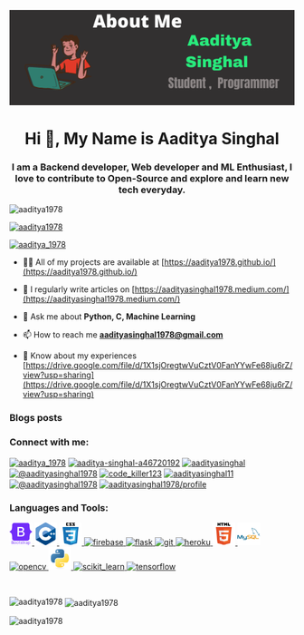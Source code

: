 <p align="center"> <img src="https://github.com/Aaditya1978/Aaditya1978/blob/main/Aaditya.png?raw=true" alt="aaditya1978" /> </p>

<h1 align="center">Hi 👋, My Name is Aaditya Singhal</h1>
<h3 align="center">I am a Backend developer, Web developer and ML Enthusiast, I love to contribute to Open-Source and explore and learn new tech everyday.</h3>

<p align="left"> <img src="https://komarev.com/ghpvc/?username=aaditya1978&label=Profile%20views&color=0e75b6&style=flat" alt="aaditya1978" /> </p>

<p align="left"> <a href="https://github.com/ryo-ma/github-profile-trophy"><img src="https://github-profile-trophy.vercel.app/?username=aaditya1978" alt="aaditya1978" /></a> </p>

<p align="left"> <a href="https://twitter.com/aaditya_1978" target="blank"><img src="https://img.shields.io/twitter/follow/aaditya_1978?logo=twitter&style=for-the-badge" alt="aaditya_1978" /></a> </p>

- 👨‍💻 All of my projects are available at [https://aaditya1978.github.io/](https://aaditya1978.github.io/)

- 📝 I regularly write articles on [https://aadityasinghal1978.medium.com/](https://aadityasinghal1978.medium.com/)

- 💬 Ask me about **Python, C, Machine Learning**

- 📫 How to reach me **aadityasinghal1978@gmail.com**

- 📄 Know about my experiences [https://drive.google.com/file/d/1X1sjOregtwVuCztV0FanYYwFe68ju6rZ/view?usp=sharing](https://drive.google.com/file/d/1X1sjOregtwVuCztV0FanYYwFe68ju6rZ/view?usp=sharing)

### Blogs posts
<!-- BLOG-POST-LIST:START -->
<!-- BLOG-POST-LIST:END -->

<h3 align="left">Connect with me:</h3>
<p align="left">
<a href="https://twitter.com/aaditya_1978" target="blank"><img align="center" src="https://cdn.jsdelivr.net/npm/simple-icons@3.0.1/icons/twitter.svg" alt="aaditya_1978" height="30" width="40" /></a>
<a href="https://linkedin.com/in/aaditya-singhal-a46720192" target="blank"><img align="center" src="https://cdn.jsdelivr.net/npm/simple-icons@3.0.1/icons/linkedin.svg" alt="aaditya-singhal-a46720192" height="30" width="40" /></a>
<a href="https://kaggle.com/aadityasinghal" target="blank"><img align="center" src="https://cdn.jsdelivr.net/npm/simple-icons@3.0.1/icons/kaggle.svg" alt="aadityasinghal" height="30" width="40" /></a>
<a href="https://medium.com/@aadityasinghal1978" target="blank"><img align="center" src="https://cdn.jsdelivr.net/npm/simple-icons@3.0.1/icons/medium.svg" alt="@aadityasinghal1978" height="30" width="40" /></a>
<a href="https://www.codechef.com/users/code_killer123" target="blank"><img align="center" src="https://cdn.jsdelivr.net/npm/simple-icons@3.1.0/icons/codechef.svg" alt="code_killer123" height="30" width="40" /></a>
<a href="https://www.hackerrank.com/aadityasinghal11" target="blank"><img align="center" src="https://cdn.jsdelivr.net/npm/simple-icons@3.0.1/icons/hackerrank.svg" alt="aadityasinghal11" height="30" width="40" /></a>
<a href="https://www.hackerearth.com/@aadityasinghal1978" target="blank"><img align="center" src="https://cdn.jsdelivr.net/npm/simple-icons@3.0.1/icons/hackerearth.svg" alt="@aadityasinghal1978" height="30" width="40" /></a>
<a href="https://auth.geeksforgeeks.org/user/aadityasinghal1978/profile" target="blank"><img align="center" src="https://cdn.jsdelivr.net/npm/simple-icons@3.0.1/icons/geeksforgeeks.svg" alt="aadityasinghal1978/profile" height="30" width="40" /></a>
</p>

<h3 align="left">Languages and Tools:</h3>
<p align="left"> <a href="https://getbootstrap.com" target="_blank"> <img src="https://raw.githubusercontent.com/devicons/devicon/master/icons/bootstrap/bootstrap-plain-wordmark.svg" alt="bootstrap" width="40" height="40"/> </a> <a href="https://www.w3schools.com/cpp/" target="_blank"> <img src="https://raw.githubusercontent.com/devicons/devicon/master/icons/cplusplus/cplusplus-original.svg" alt="cplusplus" width="40" height="40"/> </a> <a href="https://www.w3schools.com/css/" target="_blank"> <img src="https://raw.githubusercontent.com/devicons/devicon/master/icons/css3/css3-original-wordmark.svg" alt="css3" width="40" height="40"/> </a> <a href="https://firebase.google.com/" target="_blank"> <img src="https://www.vectorlogo.zone/logos/firebase/firebase-icon.svg" alt="firebase" width="40" height="40"/> </a> <a href="https://flask.palletsprojects.com/" target="_blank"> <img src="https://www.vectorlogo.zone/logos/pocoo_flask/pocoo_flask-icon.svg" alt="flask" width="40" height="40"/> </a> <a href="https://git-scm.com/" target="_blank"> <img src="https://www.vectorlogo.zone/logos/git-scm/git-scm-icon.svg" alt="git" width="40" height="40"/> </a> <a href="https://heroku.com" target="_blank"> <img src="https://www.vectorlogo.zone/logos/heroku/heroku-icon.svg" alt="heroku" width="40" height="40"/> </a> <a href="https://www.w3.org/html/" target="_blank"> <img src="https://raw.githubusercontent.com/devicons/devicon/master/icons/html5/html5-original-wordmark.svg" alt="html5" width="40" height="40"/> </a> <a href="https://www.mysql.com/" target="_blank"> <img src="https://raw.githubusercontent.com/devicons/devicon/master/icons/mysql/mysql-original-wordmark.svg" alt="mysql" width="40" height="40"/> </a> <a href="https://opencv.org/" target="_blank"> <img src="https://www.vectorlogo.zone/logos/opencv/opencv-icon.svg" alt="opencv" width="40" height="40"/> </a> <a href="https://www.python.org" target="_blank"> <img src="https://raw.githubusercontent.com/devicons/devicon/master/icons/python/python-original.svg" alt="python" width="40" height="40"/> </a> <a href="https://scikit-learn.org/" target="_blank"> <img src="https://upload.wikimedia.org/wikipedia/commons/0/05/Scikit_learn_logo_small.svg" alt="scikit_learn" width="40" height="40"/> </a> <a href="https://www.tensorflow.org" target="_blank"> <img src="https://www.vectorlogo.zone/logos/tensorflow/tensorflow-icon.svg" alt="tensorflow" width="40" height="40"/> </a> </p>
<br>
<p><img align="left" src="https://github-readme-stats.vercel.app/api/top-langs?username=aaditya1978&show_icons=true&locale=en&layout=compact" alt="aaditya1978" /></p>

<p>&nbsp;<img align="center" src="https://github-readme-stats.vercel.app/api?username=aaditya1978&show_icons=true&locale=en" alt="aaditya1978" /></p>

<p><img align="center" src="https://github-readme-streak-stats.herokuapp.com/?user=aaditya1978&" alt="aaditya1978" /></p>
